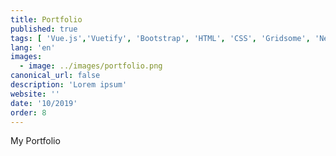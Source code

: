 ```yaml
---
title: Portfolio
published: true
tags: [ 'Vue.js','Vuetify', 'Bootstrap', 'HTML', 'CSS', 'Gridsome', 'Netlify']
lang: 'en'
images:
  - image: ../images/portfolio.png
canonical_url: false
description: 'Lorem ipsum'
website: ''
date: '10/2019'
order: 8
---
```


My Portfolio


